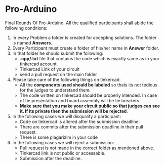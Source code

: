 # Pro-Arduino
Final Rounds Of Pro-Arduino.
All the qualified participants shall abide the following conditions:

1. In every Problem a folder is created for accepting solutions. The folder is named **Answers**. 
2. Every Participant must create a folder of his/her name in **Answer** folder.
3. In that folder he should submit the following: 
    - **.cpp/.txt** file that contains the code which is exactly same as in your tinkercad account.
    - Tinkercad Link of your circuit
    - send a pull request on the main folder
4.  Please take care of the following things on tinkercad:
    - All the **components used should be labeled** so thats its not tedious for the judges to understand them.
    - The code written on tinkercad should be properly intended. In case of tie presentation and board assembly will be tie breakers.
    - **Make sure that you make your circuit public so that judges can see it. If its private then the submission will be rejected**.
5. In the following cases we will disqualify a participant:
    - Code on tinkercad is altered after the submission deadline.
    - There are commits after the submission deadline in their pull request.
    - There is some plagarizim in your code
6. In the following cases we will reject a submission:
    - Pull request is not made in the correct folder as mentioned above.
    - Tinkercad link is not public or accessable.
    - Submission after the deadline.
